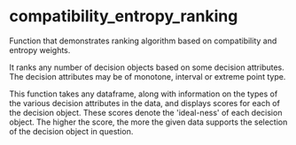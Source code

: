# compatibility_entropy_ranking
Function that demonstrates ranking algorithm based on compatibility and entropy weights.

It ranks any number of decision objects based on some decision attributes. The decision attributes may be of monotone, interval or extreme point type.

This function takes any dataframe, along with information on the types of the various decision attributes in the data, and displays scores for each of the decision object. These scores denote the 'ideal-ness' of each decision object. The higher the score, the more the given data supports the selection of the decision object in question.


